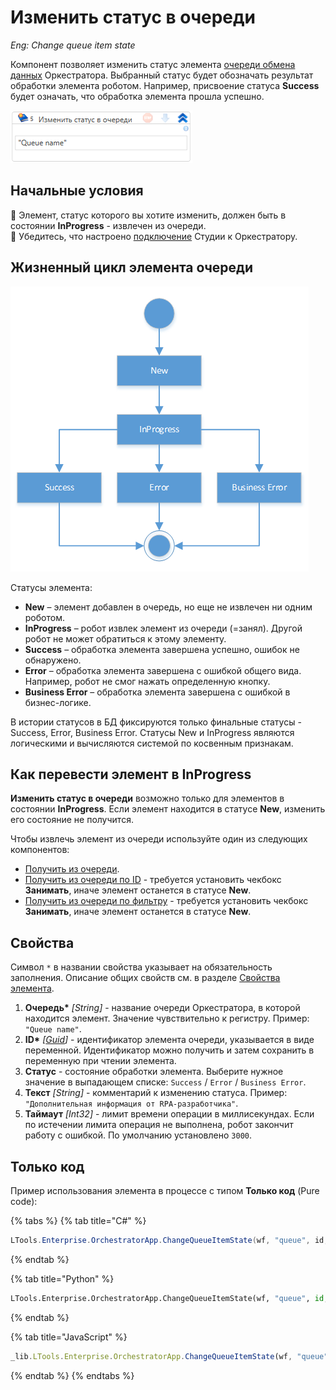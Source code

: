 # Изменить статус в очереди

*Eng: Change queue item state*

Компонент позволяет изменить статус элемента [очереди обмена данных](https://docs.primo-rpa.ru/primo-rpa/orchestrator/basics/data-queues) Оркестратора. Выбранный статус будет обозначать результат обработки элемента роботом. Например, присвоение статуса **Success** будет означать, что обработка элемента прошла успешно.

![](<../../../../.gitbook/assets/change-status-orch-queue-items.png>)

## Начальные условия

:small_blue_diamond: Элемент, статус которого вы хотите изменить, должен быть в состоянии **InProgress** - извлечен из очереди.\
:small_blue_diamond: Убедитесь, что настроено [подключение](https://docs.primo-rpa.ru/primo-rpa/primo-studio/settings#orkestrator) Студии к Оркестратору.

## Жизненный цикл элемента очереди

![](<../../../../.gitbook/assets1/items-states-diargam.png>)  

Статусы элемента: 
* **New** – элемент добавлен в очередь, но еще не извлечен ни одним роботом. 
* **InProgress** – робот извлек элемент из очереди (=занял). Другой робот не может обратиться к этому элементу.
* **Success** – обработка элемента завершена успешно, ошибок не обнаружено.
* **Error** – обработка элемента завершена с ошибкой общего вида. Например, робот не смог нажать определенную кнопку.
* **Business Error** – обработка элемента завершена с ошибкой в бизнес-логике.

В истории статусов в БД фиксируются только финальные статусы - Success, Error, Business Error. Статусы New и InProgress являются логическими и вычисляются системой по косвенным признакам. 

## Как перевести элемент в InProgress

**Изменить статус в очереди** возможно только для элементов в состоянии **InProgress**. Если элемент находится в статусе **New**, изменить его состояние не получится.

Чтобы извлечь элемент из очереди используйте один из следующих компонентов:
* [Получить из очереди](https://docs.primo-rpa.ru/primo-rpa/g\_elements/el\_basic/els\_orch/els\_queues/readfromqueue).
* [Получить из очереди по ID](https://docs.primo-rpa.ru/primo-rpa/g_elements/el_basic/els_orch/els_queues/peekqueueid) - требуется установить чекбокс **Занимать**, иначе элемент останется в статусе **New**.
* [Получить из очереди по фильтру](https://docs.primo-rpa.ru/primo-rpa/g_elements/el_basic/els_orch/els_queues/peekqueuefilter) - требуется установить чекбокс **Занимать**, иначе элемент останется в статусе **New**.




## Свойства

Символ `*` в названии свойства указывает на обязательность заполнения. Описание общих свойств см. в разделе [Свойства элемента](https://docs.primo-rpa.ru/primo-rpa/primo-studio/process/elements#svoistva-elementa).

1. **Очередь\*** *[String]* - название очереди Оркестратора, в которой находится элемент. Значение чувствительно к регистру. Пример: `"Queue name"`.
2. **ID\*** *[[Guid](https://learn.microsoft.com/ru-ru/dotnet/api/system.guid?view=net-8.0&viewFallbackFrom=net-4.6.1)]* - идентификатор элемента очереди, указывается в виде переменной. Идентификатор можно получить и затем сохранить в переменную при чтении элемента. 
3. **Статус** - состояние обработки элемента. Выберите нужное значение в выпадающем списке: `Success` / `Error` / `Business Error`.
4. **Текст** *[String]* - комментарий к изменению статуса. Пример: `"Дополнительная информация от RPA-разработчика"`.
5. **Таймаут** *[Int32]* - лимит времени операции в миллисекундах. Если по истечении лимита операция не выполнена, робот закончит работу с ошибкой. По умолчанию установлено `3000`.



## Только код

Пример использования элемента в процессе с типом **Только код** (Pure code):

{% tabs %}
{% tab title="C#" %}
```csharp
LTools.Enterprise.OrchestratorApp.ChangeQueueItemState(wf, "queue", id, LTools.Enums.ExchangeQueueValueEventType.Success, "txt");
```
{% endtab %}

{% tab title="Python" %}
```python
LTools.Enterprise.OrchestratorApp.ChangeQueueItemState(wf, "queue", id, LTools.Enums.ExchangeQueueValueEventType.Success, "txt")
```
{% endtab %}

{% tab title="JavaScript" %}
```javascript
_lib.LTools.Enterprise.OrchestratorApp.ChangeQueueItemState(wf, "queue", id, _lib.LTools.Enums.ExchangeQueueValueEventType.Success, "txt");
```
{% endtab %}
{% endtabs %}
